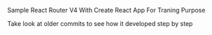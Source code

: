 Sample React Router V4 With Create React App For Traning Purpose


Take look at older commits to see how it developed step by step